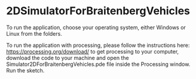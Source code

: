# 2DSimulatorForBraitenbergVehicles


To run the application, choose your operating system, either Windows or Linux from the folders.

To run the application with processing, please follow the instructions here: https://processing.org/download/ to get processing to your computer, download the code to your machine and open the Simulator2DForBraitenbergVehicles.pde file inside the Processing window. Run the sketch.
